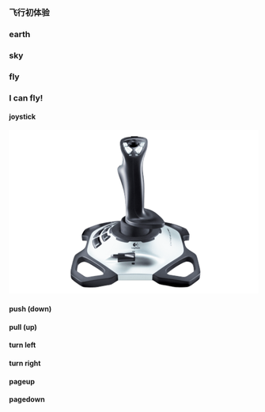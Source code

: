 ### 飞行初体验

### earth

### sky

### fly

### I can fly!

#### joystick

![操纵杆](/imgs/EX3ProJoyStick.png)

#### push (down)

#### pull (up)

#### turn left

#### turn right

#### pageup

#### pagedown

